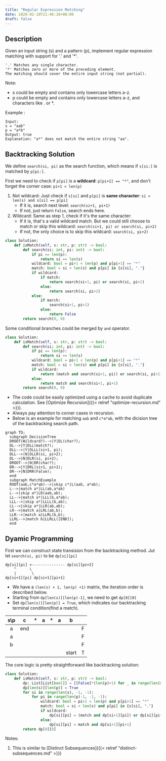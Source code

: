 ```yaml
---
title: "Regular Expression Matching"
date: 2020-02-10T21:46:18+08:00
draft: false
---
```


<!--more-->

## Description
Given an input string (s) and a pattern (p), implement regular expression matching with support for '.' and '*'.

```
'.' Matches any single character.
'*' Matches zero or more of the preceding element.
The matching should cover the entire input string (not partial).
```

Note:
 - s could be empty and contains only lowercase letters a-z.
 - p could be empty and contains only lowercase letters a-z, and characters like . or *.

Example :
```
Input:
s = "aab"
p = "a*b"
Output: true
Explanation: "a*" does not match the entire string "aa".
```

## Backtracking Solution

We define `search(si, pi)` as the search function, which means if `s[si:]` is matched by `p[pi:]`.

First we need to check if `p[pi]` is a **wildcard**: `p[pi+1] == "*"`, and don't forget the corner case: `pi+1 < len(p)`
1. Not wildcard: Just check if `s[si]` and `p[pi]` is **same character**: `si < len(s) and s[si] == p[pi]`
    - If it is, search next level: `search(si+1, pi+1)`
    - If not, just return `False`, search ends here.
2. Wildcard: Same as step 1, check if it's the same character: 
    - If it is, that's a valid wildcard match. But we could still choose to match or skip this wildcard: `search(si+1, pi) or search(si, pi+2)`
    - If not, the only choice is to skip this wildcard: `search(si, pi+2)`

```python
class Solution:
    def isMatch(self, s: str, p: str) -> bool:
        def search(si: int, pi: int) -> bool:
            if pi == len(p): 
                return si == len(s)
            wildcard: bool = pi+1 < len(p) and p[pi+1] == "*"
            match: bool = si < len(s) and p[pi] in {s[si], "."}
            if wildcard:
                if match:
                    return search(si+1, pi) or search(si, pi+2)
                else:
                    return search(si, pi+2)
            else:
                if march:
                    search(si+1, pi+1)
                else:
                    return False
        return search(0, 0)
```
 
Some conditional branches could be merged by `and` operator.
  
```python
class Solution:
    def isMatch(self, s: str, p: str) -> bool:
        def search(si: int, pi: int) -> bool:
            if pi == len(p): 
                return si == len(s)
            wildcard: bool = pi+1 < len(p) and p[pi+1] == "*"
            match: bool = si < len(s) and p[pi] in {s[si], "."}
            if wildcard:
                return (match and search(si+1, pi)) or search(si, pi+2)
            else:
                return match and search(si+1, pi+1)
        return search(0, 0)
```

 - The code could be easily optimized using a cache to avoid duplicate calculation. See [Optimize Recursion]({{< relref "optimize-recursion.md" >}}).
 - Always pay attention to corner cases in recursion. 
 - Below is an example for matching `aab` and `c*a*ab`, with the dicision tree of the backtracking search path.

```mermaid
graph TD;
  subgraph DecisionTree
  DROOT(Wildcard?)-->|Y|DL(char?);
  DL-->|Y|DLL(match?);
  DLL-->|Y|DLLL(si+1, pi);
  DLL-->|N|DLLR(si, pi+2);
  DL-->|N|DLR(si, pi+2);
  DROOT-->|N|DR(char?);
  DR-->|Y|DRL(si+1, pi+1);
  DR-->|N|DRR(False);
  end
  subgraph MatchExample
  ROOT(aab,c*a*ab)-->|skip c*|L(aab, a*ab);
  L-->|match a*|LL(ab,a*ab)
  L-->|skip a*|LR(aab,ab);
  LL-->|match a*|LLL(b,a*ab);
  LLL-->|skip a*|LLLL(b,ab);
  LL-->|skip a*|LLR(ab,ab);
  LR-->|match a|LRL(ab,b);
  LLR-->|match a|LLRL(b,b);
  LLRL-->|match b|LLRLL([END]);
  end
```

## Dyamic Programming

First we can construct state transision from the backtracking method. Jut let `search(si, pi)` to be `dp[si][pi]`

```text
dp[si][pi] <--------------- dp[si][pi+2]
    ^      \
    |       \  
dp[si+1][pi] dp[si+1][pi+1]
```

 - We have a `(len(s) + 1, len(p) +1)` matrix, the iteration order is described below. 
 - Starting from `dp[len(s)][len(p)-1]`, we need to get `dp[0][0]`
 - Set `dp[len(s)][len(p)] = True`, which indicates our backtracking terminal condition(find a match).


|s\p|c|\*|a|\*|a|b||
|:-:|:-:|:-:|:-:|:-:|:-:|:-:|:-:|
|a|end||||||F|
|a|||||||F|
|b|||||||F|
|||||||start|T|

The core logic is pretty straightforward like backtracking solution:
```python
class Solution:
    def isMatch(self, s: str, p: str) -> bool:
        dp: List[List[bool]] = [[False]*(len(p)+1) for _ in range(len(s)+1)]
        dp[len(s)][len(p)] = True
        for si in range(len(s), -1, -1):
            for pi in range(len(p)-1, -1, -1):
                wildcard: bool = pi+1 < len(p) and p[pi+1] == "*"
                match: bool = si < len(s) and p[pi] in {s[si], "."}
                if wildcard:
                    dp[si][pi] = (match and dp[si+1][pi]) or dp[si][pi+2]
                else:
                    dp[si][pi] = match and dp[si+1][pi+1]
        return dp[0][0]
```

Notes:
1. This is similar to [Distinct Subsequences]({{< relref "distinct-subsequences.md" >}})